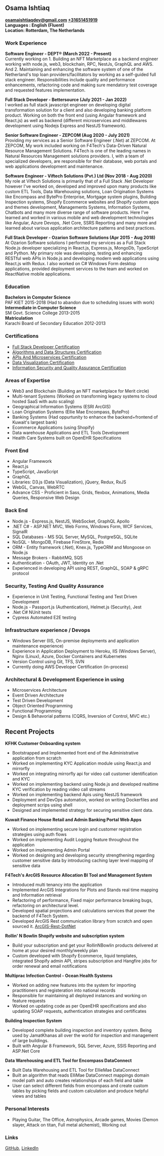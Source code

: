 ## **Osama Ishtiaq**
 **[osamaishtiaqdev@gmail.com](mailto:osamaishtiaqdev@gmail.com) [+31651451919](https://wa.me/31651451919)**    
 **Languages : English (Fluent)**    
 **Location: Rotterdam, The Netherlands**    

### Work Experience    
**Software Engineer - DEPT® (March 2022 - Present)**     
Currently working on 1. Building an NFT Marketplace as a backend engineer working with node.js, web3, blockchain, RPC, NestJs, GraphQL and AWS. And 2. Maintaining and enhancing the software system of one of the Netherland's top loan providers/facilitators by working as a self-guided full stack engineer. Responsibilities include quality and performance enhancements, refactoring code and making sure mendatory test coverage and requested features implementation.     

**Full Stack Developer - Bettersource (July 2021 - Jan 2022)**     
I worked as full stack javascript engineer on developing digital transformation solution for a client and also developing banking platform product. Working on both the front end (using Angular framework and React.js) as well as backend (different microservices and middlewares development using Nodejs Express and NestJS framework).     

**Senior Software Engineer - ZEPCOM (Aug 2020 - July 2021)**     
Providing my services as a Senior Software Engineer (.Net) at ZEPCOM. At ZEPCOM, My work included working on F4Tech's Data-Driven Natural Resource Management Solutions. F4Tech is one of the leading names in Natural Resources Management solutions providers. I, with a team of specialized developers, are responsible for their database, web portals and web applications development and maintenance.     
        
**Software Engineer - Viftech Solutions (Pvt.) Ltd (Nov 2018 - Aug 2020)**    
My role at Viftech Solutions is primarily that of a Full Stack .Net Developer however I've worked on, developed and improved upon many products like custom ETL Tools, Data Warehousing solutions, Loan Origination Systems like Encompass and BytePro Enterprise, Mortgage system plugins, Building Inspection systems, Shopify Ecommerce websites and Shopify custom apps and themes development, Managements Systems, Information Systems, Chatbots and many more diverse range of software products. Here I've learned and worked in various mobile and web development technologies like Angular, Azure Devops, .Net Core, SSRS Reporting and many more and learned about various application architecture patterns and best practices.      

**Full Stack Developer - Ozarion Software Solutions (Apr 2015 - Aug 2018)**    
At Ozarion Software solutions I performed my services as a Full Stack Node.js developer specializing in React.js, Express.js, MongoDb, TypeScript and Python. My primary role was developing, testing and enhancing RESTful web APIs in Node.js and developing modern web applications using React.js with Redux. I also worked on C# Windows Form desktop applications, provided deployment services to the team and worked on ReactNative mobile applications.      

### Education      
 **Bachelors in Computer Science**    
    PAF KIET 2015-2018 (Had to abandon due to scheduling issues with work)    
 **Intermediate in Computer Science**    
    SM Govt. Science College 2013-2015    
 **Matriculation**    
    Karachi Board of Secondary Education 2012-2013    

### Certifications       
* [Full Stack Developer Certification](https://www.freecodecamp.org/certification/oisee/full-stack)             
* [Algorithms and Data Structures Certification](https://www.freecodecamp.org/certification/oisee/javascript-algorithms-and-data-structures)        
* [APIs And Microservices Certification](https://www.freecodecamp.org/certification/oisee/apis-and-microservices)      
* [Data Visualization Certification](https://www.freecodecamp.org/certification/oisee/data-visualization)      
* [Information Security and Quality Assurance Certification](https://www.freecodecamp.org/certification/oisee/information-security-and-quality-assurance)       

### Areas of Expertise      
* Web3 and Blockchain (Building an NFT marketplace for Merit circle)
* Multi-tenant Systems (Worked on transforming legacy systems to cloud hosted SaaS with auto scaling)      
* Geographical Information Systems (ESRI ArcGIS)        
* Loan Origination Systems (Ellie Mae Encompass, BytePro)        
* Banking Systems (Had oppurtunity to enhance the backend+frontend of Kuwait's largest bank)        
* Ecommerce Applications (using Shopify)    
* Data warehouse Applications and ETL Tools Development      
* Health Care Systems built on OpenEHR Specifications       

### Front End    
* Angular Framework      
* React.js     
* TypeScript, JavaScript
* GraphQL      
* Libraries: D3.js (Data Visualization), jQuery, Redux, RxJS       
* WebGL, Canvas, WebRTC      
* Advance CSS - Proficient in Sass, Grids, flexbox, Animations, Media Queries, Responsive Web Design       

### Back End    
* Node.js - Express.js, NestJS, WebSocket, GraphQL Apollo     
* .NET C# - ASP.NET MVC, Web Forms, Windows Form, WCF Services, SignalR      
* SQL Databases - MS SQL Server, MySQL, PostgreSQL, SQLite     
* NoSQL - MongoDB, Firebase FireStore, Redis    
* ORM - Entity framework (.Net), Knex.js, TypeORM and Mongoose on Node.js       
* Message Brokers - RabbitMQ, SQS     
* Authentication - OAuth, JWT, Identity on .Net     
* Experienced in developing API using REST, GraphQL, SOAP & gRPC protocol     

### Security, Testing And Quality Assurance    
* Experience in Unit Testing, Functional Testing and Test Driven Development         
* Node.js - Passport.js (Authentication), Helmet.js (Security), Jest      
* .Net C# NUnit tests     
* Cypress Automated E2E testing      

### Infrastructure experience / Devops    
* Windows Server (IIS, On-premise deployments and application maintenance experience)      
* Experience in Application Deployment to Heroku, IIS (Windows Server), Nginx (Linux), Azure, Docker Containers and Kubernetes            
* Version Control using Git, TFS, SVN     
* Currently doing AWS Developer Certification (in-process) 

### Architectural & Development Experience in using     
* Microservices Architecture      
* Event Driven Architecture     
* Test Driven Development       
* Object Oriented Programming         
* Functional Programming        
* Design & Behavorial patterns (CQRS, Inversion of Control, MVC etc.)      

## Recent Projects      
**KFHK Customer Onboarding system**     
* Bootstrapped and Implemented front end of the Administrative application from scratch          
* Worked on implementing KYC Application module using React.js and mirrorfly       
* Worked on  integrating mirrorfly api for video call customer identification and KYC      
* Worked on implementing backend using Node.js and developed realtime KYC verification by reading video call streams       
* Worked on implementing backend Apis using NestJS framework      
* Deployment and DevOps automation, worked on writing Dockerfiles and deployment scrips using shell         
* Designed and implemented strategy for securing sensitive client data.      

**Kuwait Finance House Retail and Admin Banking Portal Web Apps**       
* Worked on implementing secure login and customer registration strategies using auth flows         
* Worked on implementing Audit Logging feature throughout the application       
* Worked on implementing Admin Portal            
* Worked on designing and developing security strengthening regarding customer sensitive data by introducing caching layer level mapping of sensitive data      

**F4Tech's ArcGIS Resource Allocation BI Tool and Management System**     
* Introduced multi tenancy into the application     
* Implemented ArcGIS Integrations for Plots and Stands real time mapping and Information retrieval      
* Refactoring of performance, Fixed major performance breaking bugs, refactoring on architectural level.     
* Developed spatial projections and calculations services that power the backend of F4Tech System.      
* Developed ArcGIS Rest communication library from scratch and open sourced it. [ArcGIS-Rest-DotNet](https://github.com/osamaishtiaq/arcgis-rest-dotnet)      

**Rollin' N Bowlin Shopify website and subscription system**     
* Build your subscription and get your RollinNBowlin products delivered at home at your desired monthly/weekly plan    
* Custom developed with Shopify Ecommerce, liquid templates, integrated Shopify admin API, stripes subscription and Hangfire jobs for order renewal and email notifications    

**Multiprac Infection Control - Ocean Health Systems**     
* Worked on adding new features into the system for importing practitioners and registeration into national records      
* Responsible for maintaining all deployed instances and working on feature requests     
* Worked on updating code as per OpenEHR specifications and also updating SOAP requests, authentication strategies and certificates          

**Building Inspection System**     
* Developed complete building inspection and inventory system. Being used by JamatKhanas all over the world for inspection and management of large buildings.         
* Built with Angular 8 Framework, SQL Server, Azure, SSIS Reporting and ASP.Net Core         

**Data Warehousing and ETL Tool for Encompass DataConnect**       
* Built Data Warehousing and ETL Tool for EllieMae DataConnect     
* Built an algorithm that reads ElliMae DataConnect mappings domain model path and auto creates relationships of each field and table     
* User can select different fields from encompass and create custom tables by picking fields and custom calculation and produce helpful views and tables   

### Personal Interests      
* Playing Guitar, The Office, Astrophysics, Arcade games, Movies (Demon slayer, Attack on titan, Full metal alchemist), Working out

### Links        
 [GitHub](https://github.com/osamaishtiaq), [LinkedIn](https://www.linkedin.com/in/osama-ishtiaq-58990a178/)     
 

